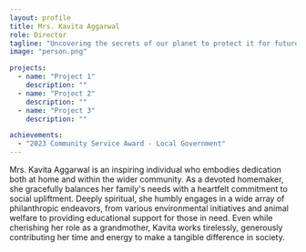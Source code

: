 ```yaml
---
layout: profile
title: Mrs. Kavita Aggarwal
role: Director
tagline: "Uncovering the secrets of our planet to protect it for future generations."
image: "person.png"

projects:
  - name: "Project 1"
    description: ""
  - name: "Project 2"
    description: ""
  - name: "Project 3"
    description: ""

achievements:
  - "2023 Community Service Award - Local Government"
---
```


Mrs. Kavita Aggarwal is an inspiring individual who embodies dedication both at home and within the wider community. As a devoted homemaker, she gracefully balances her family's needs with a heartfelt commitment to social upliftment. Deeply spiritual, she humbly engages in a wide array of philanthropic endeavors, from various environmental initiatives and animal welfare to providing educational support for those in need. Even while cherishing her role as a grandmother, Kavita works tirelessly, generously contributing her time and energy to make a tangible difference in society.

